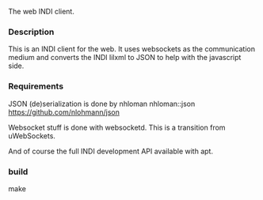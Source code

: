The web INDI client. 


### Description ###
This is an INDI client for the web. 
It uses websockets as the communication medium and
converts the INDI lilxml to JSON to help with the javascript
side. 



### Requirements ####
JSON (de)serialization is done by nhloman
nhloman::json <https://github.com/nlohmann/json>

Websocket stuff is done with websocketd. This is a 
transition from uWebSockets.




And of course the full INDI development API available with apt. 


### build ###
make
